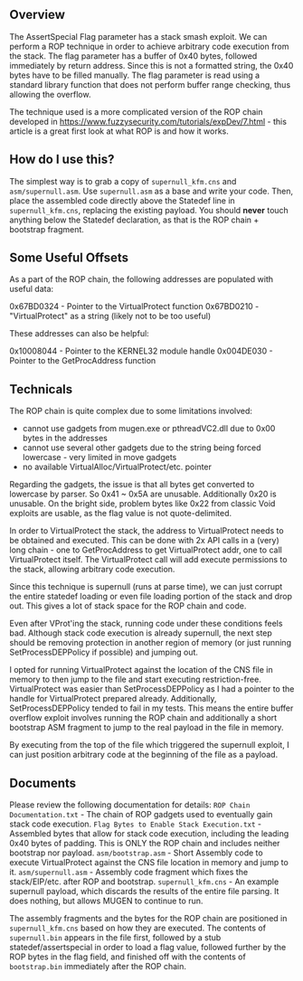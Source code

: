 ## Overview
The AssertSpecial Flag parameter has a stack smash exploit. We can perform a ROP technique in order to achieve arbitrary code execution from the stack.
The flag parameter has a buffer of 0x40 bytes, followed immediately by return address. Since this is not a formatted string, the 0x40 bytes have to be filled manually.
The flag parameter is read using a standard library function that does not perform buffer range checking, thus allowing the overflow.

The technique used is a more complicated version of the ROP chain developed in https://www.fuzzysecurity.com/tutorials/expDev/7.html - this article is a great first look at what ROP is and how it works.

## How do I use this?

The simplest way is to grab a copy of `supernull_kfm.cns` and `asm/supernull.asm`. Use `supernull.asm` as a base and write your code. Then, place the assembled code directly above the Statedef line in `supernull_kfm.cns`, replacing the existing payload. You should **never** touch anything below the Statedef declaration, as that is the ROP chain + bootstrap fragment.

## Some Useful Offsets

As a part of the ROP chain, the following addresses are populated with useful data:

0x67BD0324 - Pointer to the VirtualProtect function
0x67BD0210 - "VirtualProtect" as a string (likely not to be too useful)

These addresses can also be helpful:

0x10008044 - Pointer to the KERNEL32 module handle
0x004DE030 - Pointer to the GetProcAddress function

## Technicals

The ROP chain is quite complex due to some limitations involved:
- cannot use gadgets from mugen.exe or pthreadVC2.dll due to 0x00 bytes in the addresses
- cannot use several other gadgets due to the string being forced lowercase - very limited in move gadgets
- no available VirtualAlloc/VirtualProtect/etc. pointer

Regarding the gadgets, the issue is that all bytes get converted to lowercase by parser. So 0x41 ~ 0x5A are unusable. Additionally 0x20 is unusable.
On the bright side, problem bytes like 0x22 from classic Void exploits are usable, as the flag value is not quote-delimited.

In order to VirtualProtect the stack, the address to VirtualProtect needs to be obtained and executed. This can be done with 2x API calls in a (very) long chain - one to GetProcAddress to get VirtualProtect addr, one to call VirtualProtect itself. The VirtualProtect call will add execute permissions to the stack, allowing arbitrary code execution.

Since this technique is supernull (runs at parse time), we can just corrupt the entire statedef loading or even file loading portion of the stack and drop out. This gives a lot of stack space for the ROP chain and code.

Even after VProt'ing the stack, running code under these conditions feels bad. Although stack code execution is already supernull, the next step should be removing protection in another region of memory (or just running SetProcessDEPPolicy if possible) and jumping out.

I opted for running VirtualProtect against the location of the CNS file in memory to then jump to the file and start executing restriction-free. VirtualProtect was easier than SetProcessDEPPolicy as I had a pointer to the handle for VirtualProtect prepared already. Additionally, SetProcessDEPPolicy tended to fail in my tests. This means the entire buffer overflow exploit involves running the ROP chain and additionally a short bootstrap ASM fragment to jump to the real payload in the file in memory.

By executing from the top of the file which triggered the supernull exploit, I can just position arbitrary code at the beginning of the file as a payload.

## Documents

Please review the following documentation for details:
`ROP Chain Documentation.txt` - The chain of ROP gadgets used to eventually gain stack code execution.
`Flag Bytes to Enable Stack Execution.txt` - Assembled bytes that allow for stack code execution, including the leading 0x40 bytes of padding. This is ONLY the ROP chain and includes neither bootstrap nor payload.
`asm/bootstrap.asm` - Short Assembly code to execute VirtualProtect against the CNS file location in memory and jump to it.
`asm/supernull.asm` - Assembly code fragment which fixes the stack/EIP/etc. after ROP and bootstrap.
`supernull_kfm.cns` - An example supernull payload, which discards the results of the entire file parsing. It does nothing, but allows MUGEN to continue to run.

The assembly fragments and the bytes for the ROP chain are positioned in `supernull_kfm.cns` based on how they are executed. The contents of `supernull.bin` appears in the file first, followed by a stub statedef/assertspecial in order to load a flag value, followed further by the ROP bytes in the flag field, and finished off with the contents of `bootstrap.bin` immediately after the ROP chain.